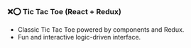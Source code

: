 ### ❌⭕ Tic Tac Toe (React + Redux)

- Classic Tic Tac Toe powered by components and Redux.
- Fun and interactive logic-driven interface.
